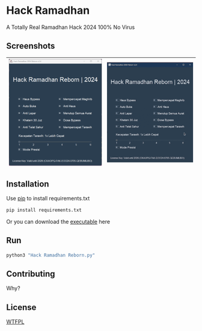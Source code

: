 # Hack Ramadhan

A Totally Real Ramadhan Hack 2024 100% No Virus

## Screenshots

| ![App Screenshot](showcase.png) | ![App Screenshot](showcase.GIF) |
| ----------------------------- | ----------------------------- |

## Installation

Use [pip](https://pip.pypa.io/en/stable/) to install requirements.txt

```bash
pip install requirements.txt
```

Or you can download the [executable](https://github.com/TheXploler/Hack-Ramadhan/releases/latest) here

## Run

```bash
python3 "Hack Ramadhan Reborn.py"
```

## Contributing

Why?

## License

[WTFPL](http://www.wtfpl.net/)
